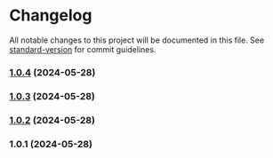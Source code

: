 # Changelog

All notable changes to this project will be documented in this file. See [standard-version](https://github.com/conventional-changelog/standard-version) for commit guidelines.

### [1.0.4](https://github.com/snomiao/use-attribute/compare/v1.0.3...v1.0.4) (2024-05-28)

### [1.0.3](https://github.com/snomiao/use-attribute/compare/v1.0.2...v1.0.3) (2024-05-28)

### [1.0.2](https://github.com/snomiao/use-attribute/compare/v1.0.1...v1.0.2) (2024-05-28)

### 1.0.1 (2024-05-28)
